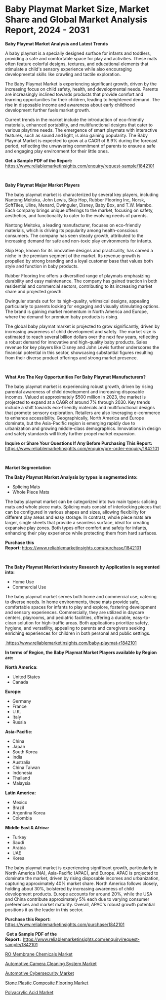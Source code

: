 <p><h1>Baby Playmat Market Size, Market Share and Global Market Analysis Report, 2024 - 2031</h1></p><p><strong>Baby Playmat Market Analysis and Latest Trends</strong></p>
<p><p>A baby playmat is a specially designed surface for infants and toddlers, providing a safe and comfortable space for play and activities. These mats often feature colorful designs, textures, and educational elements that stimulate a child's sensory experience while also encouraging developmental skills like crawling and tactile exploration.</p><p>The Baby Playmat Market is experiencing significant growth, driven by the increasing focus on child safety, health, and developmental needs. Parents are increasingly inclined towards products that provide comfort and learning opportunities for their children, leading to heightened demand. The rise in disposable income and awareness about early childhood development further fuels market growth.</p><p>Current trends in the market include the introduction of eco-friendly materials, enhanced portability, and multifunctional designs that cater to various playtime needs. The emergence of smart playmats with interactive features, such as sound and light, is also gaining popularity. The Baby Playmat Market is expected to grow at a CAGR of 8.9% during the forecast period, reflecting the unwavering commitment of parents to ensure a safe and engaging play environment for their little ones.</p></p>
<p><strong>Get a Sample PDF of the Report:&nbsp;</strong> <a href="https://www.reliablemarketinsights.com/enquiry/request-sample/1842101?utm_campaign=1606&utm_medium=2&utm_source=Github&utm_content=ia&utm_term=16102024&utm_id=baby-playmat">https://www.reliablemarketinsights.com/enquiry/request-sample/1842101</a></p>
<p>&nbsp;</p>
<p><strong>Baby Playmat Major Market Players</strong></p>
<p><p>The baby playmat market is characterized by several key players, including Nantong Meitoku, John Lewis, Skip Hop, Rubber Flooring Inc, Norsk, SoftTiles, Uline, Menard, Dwinguler, Disney, Baby Box, and T.W. Mambo. Each company brings unique offerings to the market, focusing on safety, aesthetics, and functionality to cater to the evolving needs of parents.</p><p>Nantong Meitoku, a leading manufacturer, focuses on eco-friendly materials, which is driving its popularity among health-conscious consumers. The company has seen steady growth, attributed to the increasing demand for safe and non-toxic play environments for infants. </p><p>Skip Hop, known for its innovative designs and practicality, has carved a niche in the premium segment of the market. Its revenue growth is propelled by strong branding and a loyal customer base that values both style and function in baby products. </p><p>Rubber Flooring Inc offers a diversified range of playmats emphasizing durability and easy maintenance. The company has gained traction in both residential and commercial sectors, contributing to its increasing market share and projected growth.</p><p>Dwinguler stands out for its high-quality, whimsical designs, appealing particularly to parents looking for engaging and visually stimulating options. The brand is gaining market momentum in North America and Europe, where the demand for premium baby products is rising.</p><p>The global baby playmat market is projected to grow significantly, driven by increasing awareness of child development and safety. The market size is estimated to reach several billion dollars over the next few years, reflecting a robust demand for innovative and high-quality baby products. Sales revenue for key players like Disney and John Lewis further underscores the financial potential in this sector, showcasing substantial figures resulting from their diverse product offerings and strong market presence.</p></p>
<p>&nbsp;</p>
<p><strong>What Are The Key Opportunities For Baby Playmat Manufacturers?</strong></p>
<p><p>The baby playmat market is experiencing robust growth, driven by rising parental awareness of child development and increasing disposable incomes. Valued at approximately $500 million in 2023, the market is projected to expand at a CAGR of around 7% through 2030. Key trends include a shift towards eco-friendly materials and multifunctional designs that promote sensory exploration. Retailers are also leveraging e-commerce to enhance accessibility. Geographically, North America and Europe dominate, but the Asia-Pacific region is emerging rapidly due to urbanization and growing middle-class demographics. Innovations in design and safety standards will likely further propel market expansion.</p></p>
<p><strong>Inquire or Share Your Questions If Any Before Purchasing This Report:</strong> <a href="https://www.reliablemarketinsights.com/enquiry/pre-order-enquiry/1842101?utm_campaign=1606&utm_medium=2&utm_source=Github&utm_content=ia&utm_term=16102024&utm_id=baby-playmat">https://www.reliablemarketinsights.com/enquiry/pre-order-enquiry/1842101</a></p>
<p>&nbsp;</p>
<p><strong>Market Segmentation</strong></p>
<p><strong>The Baby Playmat Market Analysis by types is segmented into:</strong></p>
<p><ul><li>Splicing Mats</li><li>Whole Piece Mats</li></ul></p>
<p><p>The baby playmat market can be categorized into two main types: splicing mats and whole piece mats. Splicing mats consist of interlocking pieces that can be configured in various shapes and sizes, allowing flexibility for different play areas and easy storage. In contrast, whole piece mats are larger, single sheets that provide a seamless surface, ideal for creating expansive play zones. Both types offer comfort and safety for infants, enhancing their play experience while protecting them from hard surfaces.</p></p>
<p><strong>Purchase this Report:&nbsp;</strong><a href="https://www.reliablemarketinsights.com/purchase/1842101?utm_campaign=1606&utm_medium=2&utm_source=Github&utm_content=ia&utm_term=16102024&utm_id=baby-playmat">https://www.reliablemarketinsights.com/purchase/1842101</a></p>
<p>&nbsp;</p>
<p><strong>The Baby Playmat Market Industry Research by Application is segmented into:</strong></p>
<p><ul><li>Home Use</li><li>Commercial Use</li></ul></p>
<p><p>The baby playmat market serves both home and commercial use, catering to diverse needs. In home environments, these mats provide safe, comfortable spaces for infants to play and explore, fostering development and sensory experiences. Commercially, they are utilized in daycare centers, playrooms, and pediatric facilities, offering a durable, easy-to-clean solution for high-traffic areas. Both applications prioritize safety, hygiene, and versatility, appealing to parents and caregivers seeking enriching experiences for children in both personal and public settings.</p></p>
<p><a href="https://www.reliablemarketinsights.com/baby-playmat-r1842101?utm_campaign=1606&utm_medium=2&utm_source=Github&utm_content=ia&utm_term=16102024&utm_id=baby-playmat">&nbsp;https://www.reliablemarketinsights.com/baby-playmat-r1842101</a></p>
<p><strong>In terms of Region, the Baby Playmat Market Players available by Region are:</strong></p>
<p>
    <p> <strong> North America: </strong>
        <ul>
            <li>United States</li>
            <li>Canada</li>
        </ul>
        </p> 
    <p> <strong> Europe: </strong>
        <ul>
            <li>Germany</li>
            <li>France</li>
            <li>U.K.</li>
            <li>Italy</li>
            <li>Russia</li>
        </ul>
        </p> 
    <p> <strong> Asia-Pacific: </strong>
        <ul>
            <li>China</li>
            <li>Japan</li>
            <li>South Korea</li>
            <li>India</li>
            <li>Australia</li>
            <li>China Taiwan</li>
            <li>Indonesia</li>
            <li>Thailand</li>
            <li>Malaysia</li>
        </ul>
        </p> 
    <p> <strong> Latin America: </strong>
        <ul>
            <li>Mexico</li>
            <li>Brazil</li>
            <li>Argentina Korea</li>
            <li>Colombia</li>
        </ul>
        </p> 
    <p> <strong> Middle East & Africa: </strong>
        <ul>
            <li>Turkey</li>
            <li>Saudi</li>
            <li>Arabia</li>
            <li>UAE</li>
            <li>Korea</li>
        </ul>
    </p>
    </p>
<p><p>The baby playmat market is experiencing significant growth, particularly in North America (NA), Asia-Pacific (APAC), and Europe. APAC is projected to dominate the market, driven by rising disposable incomes and urbanization, capturing approximately 40% market share. North America follows closely, holding about 30%, bolstered by increasing awareness of child development products. Europe accounts for around 20%, while the USA and China contribute approximately 5% each due to varying consumer preferences and market maturity. Overall, APAC's robust growth potential positions it as the leader in this sector.</p></p>
<p><strong>Purchase this Report: </strong><a href="https://www.reliablemarketinsights.com/purchase/1842101?utm_campaign=1606&utm_medium=2&utm_source=Github&utm_content=ia&utm_term=16102024&utm_id=baby-playmat">https://www.reliablemarketinsights.com/purchase/1842101</a></p>
<p>&nbsp;<strong>Get a Sample PDF of the Report:&nbsp;&nbsp;</strong><a href="https://www.reliablemarketinsights.com/enquiry/request-sample/1842101?utm_campaign=1606&utm_medium=2&utm_source=Github&utm_content=ia&utm_term=16102024&utm_id=baby-playmat">https://www.reliablemarketinsights.com/enquiry/request-sample/1842101</a></p>
<p><strong></strong></p>
<p><p><a href="https://www.linkedin.com/pulse/comprehensive-ro-membrane-chemicals-market-report-regional-m8c0c?utm_campaign=1606&utm_medium=2&utm_source=Github&utm_content=ia&utm_term=16102024&utm_id=baby-playmat">RO Membrane Chemicals Market</a></p><p><a href="https://www.linkedin.com/pulse/automotive-camera-cleaning-system-market-indicators-size-regional-s3ezf?utm_campaign=1606&utm_medium=2&utm_source=Github&utm_content=ia&utm_term=16102024&utm_id=baby-playmat">Automotive Camera Cleaning System Market</a></p><p><a href="https://www.linkedin.com/pulse/unlocking-growth-potential-strategic-analysis-automotive-cybersecurity-fo4yf?utm_campaign=1606&utm_medium=2&utm_source=Github&utm_content=ia&utm_term=16102024&utm_id=baby-playmat">Automotive Cybersecurity Market</a></p><p><a href="https://www.linkedin.com/pulse/global-stone-plastic-composite-flooring-market-exploring-share-y5vjc?utm_campaign=1606&utm_medium=2&utm_source=Github&utm_content=ia&utm_term=16102024&utm_id=baby-playmat">Stone Plastic Composite Flooring Market</a></p><p><a href="https://www.linkedin.com/pulse/global-polyacrylic-acid-market-size-trends-analysis-regional-epwpc?utm_campaign=1606&utm_medium=2&utm_source=Github&utm_content=ia&utm_term=16102024&utm_id=baby-playmat">Polyacrylic Acid Market</a></p></p>